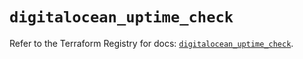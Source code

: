 # `digitalocean_uptime_check`

Refer to the Terraform Registry for docs: [`digitalocean_uptime_check`](https://registry.terraform.io/providers/digitalocean/digitalocean/2.51.0/docs/resources/uptime_check).
